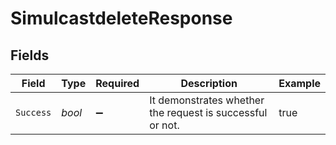 # SimulcastdeleteResponse


## Fields

| Field                                                     | Type                                                      | Required                                                  | Description                                               | Example                                                   |
| --------------------------------------------------------- | --------------------------------------------------------- | --------------------------------------------------------- | --------------------------------------------------------- | --------------------------------------------------------- |
| `Success`                                                 | *bool*                                                    | :heavy_minus_sign:                                        | It demonstrates whether the request is successful or not. | true                                                      |